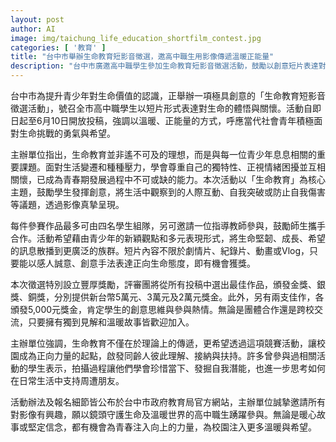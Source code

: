 ```yaml
---
layout: post
author: AI
image: img/taichung_life_education_shortfilm_contest.jpg
categories: [ '教育' ]
title: "台中市舉辦生命教育短影音徵選，邀高中職生用影像傳遞溫暖正能量"
description: "台中市廣邀高中職學生參加生命教育短影音徵選活動，鼓勵以創意短片表達對生命價值的體悟與關懷。活動以正向、溫暖為核心，並設有高額獎勵，期望激發青少年思考人生意義、增進同理心，為校園注入希望與溫柔力量。"
---
```

台中市為提升青少年對生命價值的認識，正舉辦一項極具創意的「生命教育短影音徵選活動」，號召全市高中職學生以短片形式表達對生命的體悟與關懷。活動自即日起至6月10日開放投稿，強調以溫暖、正能量的方式，呼應當代社會青年積極面對生命挑戰的勇氣與希望。

主辦單位指出，生命教育並非遙不可及的理想，而是與每一位青少年息息相關的重要課題。面對生活變遷和種種壓力，學會尊重自己的獨特性、正視情緒困擾並互相關懷，已成為青春期發展過程中不可或缺的能力。本次活動以「生命教育」為核心主題，鼓勵學生發揮創意，將生活中觀察到的人際互動、自我突破或防止自我傷害等議題，透過影像真摯呈現。

每件參賽作品最多可由四名學生組隊，另可邀請一位指導教師參與，鼓勵師生攜手合作。活動希望藉由青少年的新穎觀點和多元表現形式，將生命堅韌、成長、希望的訊息散播到更廣泛的族群。短片內容不限於劇情片、紀錄片、動畫或Vlog，只要能以感人誠意、創意手法表達正向生命態度，即有機會獲獎。

本次徵選特別設立豐厚獎勵，評審團將從所有投稿中選出最佳作品，頒發金獎、銀獎、銅獎，分別提供新台幣5萬元、3萬元及2萬元獎金。此外，另有兩支佳作，各頒發5,000元獎金，肯定學生的創意思維與參與熱情。無論是團體合作還是跨校交流，只要擁有獨到見解和溫暖故事皆歡迎加入。

主辦單位強調，生命教育不僅在於理論上的傳遞，更希望透過這項競賽活動，讓校園成為正向力量的起點，啟發同齡人彼此理解、接納與扶持。許多曾參與過相關活動的學生表示，拍攝過程讓他們學會珍惜當下、發掘自我潛能，也進一步思考如何在日常生活中支持周遭朋友。

活動辦法及報名細節皆公布於台中市政府教育局官方網站，主辦單位誠摯邀請所有對影像有興趣，願以鏡頭守護生命及溫暖世界的高中職生踴躍參與。無論是暖心故事或堅定信念，都有機會為青春注入向上的力量，為校園注入更多溫暖與希望。